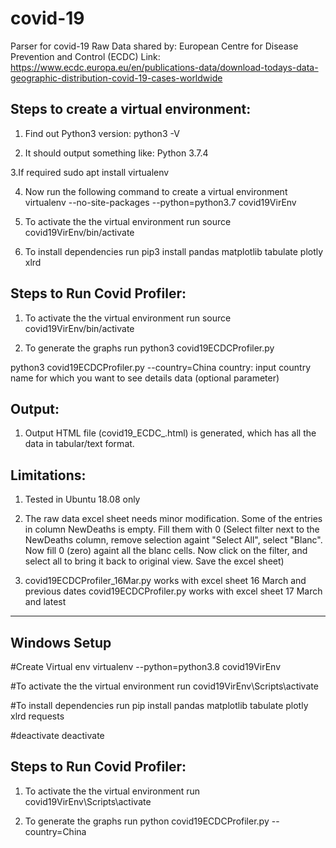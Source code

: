# covid-19
Parser for covid-19
Raw Data shared by: European Centre for Disease Prevention and Control (ECDC) 
Link: https://www.ecdc.europa.eu/en/publications-data/download-todays-data-geographic-distribution-covid-19-cases-worldwide

Steps to create a virtual environment:
--------------------------------------
1. Find out Python3 version:
python3 -V

2. It should output something like:
Python 3.7.4

3.If required
sudo apt install virtualenv

4. Now run the following command to create a virtual environment
virtualenv --no-site-packages --python=python3.7 covid19VirEnv

5. To activate the the virtual environment run
source covid19VirEnv/bin/activate

6. To install dependencies run
pip3 install pandas matplotlib tabulate plotly xlrd


Steps to Run Covid Profiler:
--------------------------
1. To activate the the virtual environment run
source covid19VirEnv/bin/activate

2. To generate the graphs run
python3 covid19ECDCProfiler.py <logFileName>

python3 covid19ECDCProfiler.py --country=China
  country: input country name for which you want to see details data (optional parameter)

Output:
--------------------------
1. Output HTML file (covid19_ECDC_<YYYY-MM-DD>.html) is generated, which has all the data in tabular/text format.

Limitations:
--------------------------
1. Tested in Ubuntu 18.08 only
2. The raw data excel sheet needs minor modification. Some of the entries in column NewDeaths is empty. Fill them with 0
(Select filter next to the NewDeaths column, remove selection againt "Select All", select "Blanc". Now fill 0 (zero) againt all the blanc cells. Now click on the filter, and select all to bring it back to original view. Save the excel sheet)

3. covid19ECDCProfiler_16Mar.py works with excel sheet 16 March and previous  dates
covid19ECDCProfiler.py works with excel sheet 17 March and latest


--------------------------
Windows Setup
--------------------------
#Create Virtual env
virtualenv --python=python3.8 covid19VirEnv

#To activate the the virtual environment run
covid19VirEnv\Scripts\activate

#To install dependencies run
pip install pandas matplotlib tabulate plotly xlrd requests

#deactivate
deactivate

Steps to Run Covid Profiler:
--------------------------
1. To activate the the virtual environment run
covid19VirEnv\Scripts\activate

2. To generate the graphs run
python covid19ECDCProfiler.py --country=China
